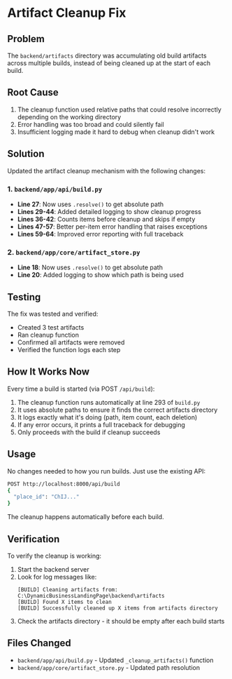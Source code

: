 # Artifact Cleanup Fix

## Problem

The `backend/artifacts` directory was accumulating old build artifacts across multiple builds, instead of being cleaned up at the start of each build.

## Root Cause

1. The cleanup function used relative paths that could resolve incorrectly depending on the working directory
2. Error handling was too broad and could silently fail
3. Insufficient logging made it hard to debug when cleanup didn't work

## Solution

Updated the artifact cleanup mechanism with the following changes:

### 1. `backend/app/api/build.py`

- **Line 27**: Now uses `.resolve()` to get absolute path
- **Lines 29-44**: Added detailed logging to show cleanup progress
- **Lines 36-42**: Counts items before cleanup and skips if empty
- **Lines 47-57**: Better per-item error handling that raises exceptions
- **Lines 59-64**: Improved error reporting with full traceback

### 2. `backend/app/core/artifact_store.py`

- **Line 18**: Now uses `.resolve()` to get absolute path
- **Line 20**: Added logging to show which path is being used

## Testing

The fix was tested and verified:

- Created 3 test artifacts
- Ran cleanup function
- Confirmed all artifacts were removed
- Verified the function logs each step

## How It Works Now

Every time a build is started (via POST `/api/build`):

1. The cleanup function runs automatically at line 293 of `build.py`
2. It uses absolute paths to ensure it finds the correct artifacts directory
3. It logs exactly what it's doing (path, item count, each deletion)
4. If any error occurs, it prints a full traceback for debugging
5. Only proceeds with the build if cleanup succeeds

## Usage

No changes needed to how you run builds. Just use the existing API:

```bash
POST http://localhost:8000/api/build
{
  "place_id": "ChIJ..."
}
```

The cleanup happens automatically before each build.

## Verification

To verify the cleanup is working:

1. Start the backend server
2. Look for log messages like:
   ```
   [BUILD] Cleaning artifacts from: C:\DynamicBusinessLandingPage\backend\artifacts
   [BUILD] Found X items to clean
   [BUILD] Successfully cleaned up X items from artifacts directory
   ```
3. Check the artifacts directory - it should be empty after each build starts

## Files Changed

- `backend/app/api/build.py` - Updated `_cleanup_artifacts()` function
- `backend/app/core/artifact_store.py` - Updated path resolution
